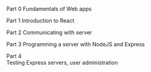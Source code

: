 Part 0
Fundamentals of Web apps

Part 1
Introduction to React

Part 2
Communicating with server

Part 3
Programming a server with NodeJS and Express

Part 4	
Testing Express servers, user administration